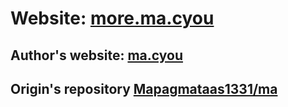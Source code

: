 # Website: [more.ma.cyou](https://more.ma.cyou)

## Author's website: [ma.cyou](https://ma.cyou)

## Origin's repository [Mapagmataas1331/ma](https://github.com/mapagmataas1331/ma)
